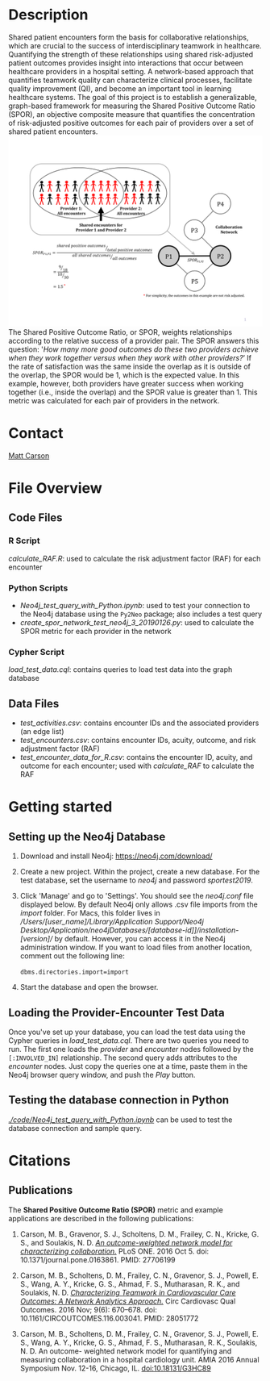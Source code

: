 # Description
Shared patient encounters form the basis for collaborative relationships, which are crucial to the success of interdisciplinary teamwork in healthcare. Quantifying the strength of these relationships using shared risk-adjusted patient outcomes provides insight into interactions that occur between healthcare providers in a hospital setting. A network-based approach that quantifies teamwork quality can characterize clinical processes, facilitate quality improvement (QI), and become an important tool in learning healthcare systems. The goal of this project is to establish a generalizable, graph-based framework for measuring the Shared Positive Outcome Ratio (SPOR), an objective composite measure that quantifies the concentration of risk-adjusted positive outcomes for each pair of providers over a set of shared patient encounters.
![alt text](https://github.com/carsonicator/SPOR-Project/blob/master/examples/shared_encounters_example.png "shared encounter example")
The Shared Positive Outcome Ratio, or SPOR, weights relationships according to the relative success of a provider pair. The SPOR answers this question: '_How many more good outcomes do these two providers achieve when they work together versus when they work with other providers?_’ If the rate of satisfaction was the same inside the overlap as it is outside of the overlap, the SPOR would be 1, which is the expected value. In this example, however, both providers have greater success when working together (i.e., inside the overlap) and the SPOR value is greater than 1. This metric was calculated for each pair of providers in the network.

# Contact
[Matt Carson](https://galter.northwestern.edu/contact/matthew/carson/)

# File Overview

## Code Files

### R Script
_calculate_RAF.R_: used to calculate the risk adjustment factor (RAF) for each encounter

### Python Scripts
* _Neo4j_test_query_with_Python.ipynb_: used to test your connection to the Neo4j database using the `Py2Neo` package; also includes a test query
* _create_spor_network_test_neo4j_3_20190126.py_: used to calculate the SPOR metric for each provider in the network

### Cypher Script
_load_test_data.cql_: contains queries to load test data into the graph database

## Data Files
* _test_activities.csv_: contains encounter IDs and the associated providers (an edge list)
* _test_encounters.csv_: contains encounter IDs, acuity, outcome, and risk adjustment factor (RAF)
* _test_encounter_data_for_R.csv_: contains the encounter ID, acuity, and outcome for each encounter; used with _calculate_RAF_ to calculate the RAF

# Getting started

## Setting up the Neo4j Database

1. Download and install Neo4j: https://neo4j.com/download/

2. Create a new project. Within the project, create a new database. For the test database, set the username to _neo4j_ and password _sportest2019_.

3. Click 'Manage' and go to 'Settings'. You should see the _neo4j.conf_ file displayed below. By default Neo4j only allows .csv file imports from the _import_ folder. For Macs, this folder lives in _/Users/[user_name]/Library/Application Support/Neo4j Desktop/Application/neo4jDatabases/[database-id]]/installation-[version]/_ by default. However, you can access it in the Neo4j administration window. If you want to load files from another location, comment out the following line:

   `dbms.directories.import=import`

4. Start the database and open the browser.

## Loading the Provider-Encounter Test Data

Once you've set up your database, you can load the test data using the Cypher queries in _load_test_data.cql_. There are two queries you need to run. The first one loads the _provider_ and _encounter_ nodes followed by the `[:INVOLVED_IN]` relationship. The second query adds attributes to the _encounter_ nodes. Just copy the queries one at a time, paste them in the Neo4j browser query window, and push the _Play_ button.

## Testing the database connection in Python

[_./code/Neo4j_test_query_with_Python.ipynb_](https://github.com/carsonicator/SPOR-Project/blob/master/code/Neo4j_test_query_with_Python.ipynb) can be used to test the database connection and sample query.

# Citations

## Publications

The **Shared Positive Outcome Ratio (SPOR)** metric and example applications are described in the following publications:

1. Carson, M. B., Gravenor, S. J., Scholtens, D. M., Frailey, C. N., Kricke, G. S., and Soulakis, N. D. [_An outcome-weighted network model for characterizing collaboration._](http://journals.plos.org/plosone/article?id=10.1371/journal.pone.0163861) PLoS ONE. 2016 Oct 5. doi: 10.1371/journal.pone.0163861. PMID: 27706199

2. Carson, M. B., Scholtens, D. M., Frailey, C. N., Gravenor, S. J., Powell, E. S., Wang, A. Y., Kricke, G. S., Ahmad, F. S., Mutharasan, R. K., and Soulakis, N. D. [_Characterizing Teamwork in Cardiovascular Care Outcomes: A Network Analytics Approach._](http://circoutcomes.ahajournals.org/content/9/6/670) Circ Cardiovasc Qual Outcomes. 2016 Nov; 9(6): 670–678. doi: 10.1161/CIRCOUTCOMES.116.003041. PMID: 28051772

3. Carson, M. B., Scholtens, D. M., Frailey, C. N., Gravenor, S. J., Powell, E. S., Wang, A. Y., Kricke, G. S., Ahmad, F. S., Mutharasan, R. K., Soulakis, N. D. An outcome- weighted network model for quantifying and measuring collaboration in a hospital cardiology unit. AMIA 2016 Annual Symposium Nov. 12-16, Chicago, IL. [doi:10.18131/G3HC89](https://digitalhub.northwestern.edu/files/3e5cf487-2383-4d1f-b697-ed40a8b79670)
